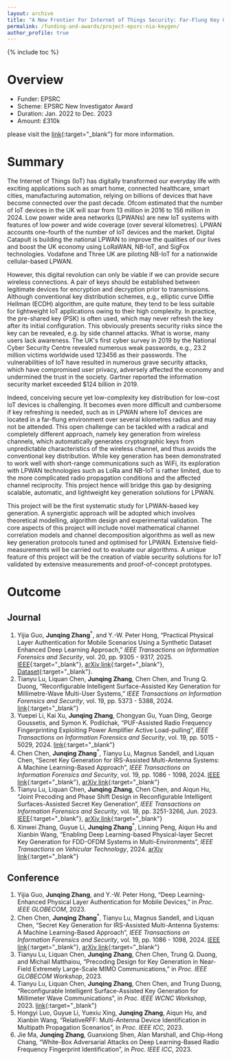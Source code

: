 ```yaml
---
layout: archive
title: "A New Frontier For Internet of Things Security: Far-Flung Key Generation"
permalink: /funding-and-awards/project-epsrc-nia-keygen/
author_profile: true
---
```

{% include toc %} 

# Overview
* Funder: EPSRC
* Scheme: EPSRC New Investigator Award
* Duration: Jan. 2022 to Dec. 2023
* Amount: £310k

please visit the [link](https://gtr.ukri.org/projects?ref=EP%2FV027697%2F1#/tabOverview){:target="_blank"} for more information.

# Summary
The Internet of Things (IoT) has digitally transformed our everyday life with exciting applications such as smart home, connected healthcare, smart cities, manufacturing automation, relying on billions of devices that have become connected over the past decade. Ofcom estimated that the number of IoT devices in the UK will soar from 13 million in 2016 to 156 million in 2024. Low power wide area networks (LPWANs) are new IoT systems with features of low power and wide coverage (over several kilometres). LPWAN accounts one-fourth of the number of IoT devices and the market. Digital Catapult is building the national LPWAN to improve the qualities of our lives and boost the UK economy using LoRaWAN, NB-IoT, and SigFox technologies. Vodafone and Three UK are piloting NB-IoT for a nationwide cellular-based LPWAN.

However, this digital revolution can only be viable if we can provide secure wireless connections. A pair of keys should be established between legitimate devices for encryption and decryption prior to transmissions. Although conventional key distribution schemes, e.g., elliptic curve Diffie Hellman (ECDH) algorithm, are quite mature, they tend to be less suitable for lightweight IoT applications owing to their high complexity. In practice, the pre-shared key (PSK) is often used, which may never refresh the key after its initial configuration. This obviously presents security risks since the key can be revealed, e.g. by side channel attacks. What is worse, many users lack awareness. The UK's first cyber survey in 2019 by the National Cyber Security Centre revealed numerous weak passwords, e.g., 23.2 million victims worldwide used 123456 as their passwords. The vulnerabilities of IoT have resulted in numerous grave security attacks, which have compromised user privacy, adversely affected the economy and undermined the trust in the society. Gartner reported the information security market exceeded $124 billion in 2019.

Indeed, conceiving secure yet low-complexity key distribution for low-cost IoT devices is challenging. It becomes even more difficult and cumbersome if key refreshing is needed, such as in LPWAN where IoT devices are located in a far-flung environment over several kilometres radius and may not be attended. This open challenge can be tackled with a radical and completely different approach, namely key generation from wireless channels, which automatically generates cryptographic keys from unpredictable characteristics of the wireless channel, and thus avoids the conventional key distribution. While key generation has been demonstrated to work well with short-range communications such as WiFi, its exploration with LPWAN technologies such as LoRa and NB-IoT is rather limited, due to the more complicated radio propagation conditions and the affected channel reciprocity. This project hence will bridge this gap by designing scalable, automatic, and lightweight key generation solutions for LPWAN.

This project will be the first systematic study for LPWAN-based key generation. A synergistic approach will be adopted which involves theoretical modelling, algorithm design and experimental validation. The core aspects of this project will include novel mathematical channel correlation models and channel decomposition algorithms as well as new key generation protocols tuned and optimised for LPWAN. Extensive field-measurements will be carried out to evaluate our algorithms. A unique feature of this project will be the creation of viable security solutions for IoT validated by extensive measurements and proof-of-concept prototypes.

# Outcome

## Journal
1. Yijia Guo, **Junqing Zhang**<sup>*</sup>, and Y.-W. Peter Hong, “Practical Physical Layer Authentication for Mobile Scenarios Using a Synthetic Dataset Enhanced Deep Learning Approach,” _IEEE Transactions on Information Forensics and Security_, vol. 20, pp. 9305 - 9317, 2025. [IEEE](https://ieeexplore.ieee.org/document/11141653){:target="_blank"}, [arXiv link](http://arxiv.org/abs/2508.20861){:target="_blank"}, [Dataset](https://ieee-dataport.org/documents/wi-fi-channel-state-information-dataset-mobile-physical-layer-authentication){:target="_blank"}.
1. Tianyu Lu, Liquan Chen, **Junqing Zhang**, Chen Chen, and Trung Q. Duong, “Reconfigurable Intelligent Surface-Assisted Key Generation for Millimetre-Wave Multi-User Systems,” _IEEE Transactions on Information Forensics and Security_,  vol. 19, pp. 5373 - 5388, 2024. [link](https://ieeexplore.ieee.org/document/10520332){:target="_blank"}
1. Yuepei Li, Kai Xu, **Junqing Zhang**, Chongyan Gu, Yuan Ding, George Goussetis, and Symon K. Podilchak, “PUF-Assisted Radio Frequency Fingerprinting Exploiting Power Amplifier Active Load-pulling”, _IEEE Transactions on Information Forensics and Security_, vol. 19, pp. 5015 - 5029, 2024. [link](https://ieeexplore.ieee.org/document/10500472){:target="_blank"}
1. Chen Chen, **Junqing Zhang**<sup>*</sup>, Tianyu Lu, Magnus Sandell, and Liquan Chen, “Secret Key Generation for IRS-Assisted Multi-Antenna Systems: A Machine Learning-Based Approach”, _IEEE Transactions on Information Forensics and Security_, vol. 19, pp. 1086 - 1098, 2024. [IEEE link](https://ieeexplore.ieee.org/document/10315046){:target="_blank"}, [arXiv link](https://arxiv.org/abs/2305.00043){:target="_blank"}
1. Tianyu Lu, Liquan Chen, **Junqing Zhang**, Chen Chen, and Aiqun Hu, “Joint Precoding and Phase Shift Design in Reconfigurable Intelligent Surfaces-Assisted Secret Key Generation”, _IEEE Transactions on Information Forensics and Security_, vol. 18, pp. 3251-3266, Jun. 2023. [IEEE](https://ieeexplore.ieee.org/document/10106070){:target="_blank"}, [arXiv link](https://arxiv.org/abs/2208.00218){:target="_blank"}
1. Xinwei Zhang, Guyue Li, **Junqing Zhang**<sup>*</sup>, Linning Peng, Aiqun Hu and Xianbin Wang, “Enabling Deep Learning-based Physical-layer Secret Key Generation for FDD-OFDM Systems in Multi-Environments”, _IEEE Transactions on Vehicular Technology_, 2024. [arXiv link](https://arxiv.org/abs/2211.03065){:target="_blank"}


## Conference
1. Yijia Guo, **Junqing Zhang**, and Y.-W. Peter Hong, “Deep Learning-Enhanced Physical Layer Authentication for Mobile Devices,” in _Proc. IEEE GLOBECOM_, 2023. 
1. Chen Chen, **Junqing Zhang**<sup>*</sup>, Tianyu Lu, Magnus Sandell, and Liquan Chen, “Secret Key Generation for IRS-Assisted Multi-Antenna Systems: A Machine Learning-Based Approach”, _IEEE Transactions on Information Forensics and Security_, vol. 19, pp. 1086 - 1098, 2024. [IEEE link](https://ieeexplore.ieee.org/document/10315046){:target="_blank"}, [arXiv link](https://arxiv.org/abs/2305.00043){:target="_blank"}
1. Tianyu Lu, Liquan Chen, **Junqing Zhang**, Chen Chen, Trung Q. Duong, and Michail Matthaiou, “Precoding Design for Key Generation in Near-Field Extremely Large-Scale MIMO Communications,” in _Proc. IEEE GLOBECOM Workshop_, 2023. 
1. Tianyu Lu, Liquan Chen, **Junqing Zhang**, Chen Chen, and Trung Duong, “Reconfigurable Intelligent Surface-Assisted Key Generation for Millimeter Wave Communications”, in _Proc. IEEE WCNC Workshop_, 2023. [link](https://ieeexplore.ieee.org/document/10119128){:target="_blank"}
1. Hongyi Luo, Guyue Li, Yuexiu Xing, **Junqing Zhang**, Aiqun Hu, and Xianbin Wang, “RelativeRFF: Multi-Antenna Device Identification in Multipath Propagation Scenarios”, in _Proc. IEEE ICC_, 2023.
1. Jie Ma, **Junqing Zhang**, Guanxiong Shen, Alan Marshall, and Chip-Hong Chang, “White-Box Adversarial Attacks on Deep Learning-Based Radio Frequency Fingerprint Identification”, in _Proc. IEEE ICC_, 2023.

